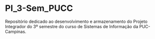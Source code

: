 # PI_3-Sem_PUCC
Repositório dedicado ao desenvolvimento e armazenamento do Projeto Integrador do 3º semestre do curso de Sistemas de Informação da PUC-Campinas.
